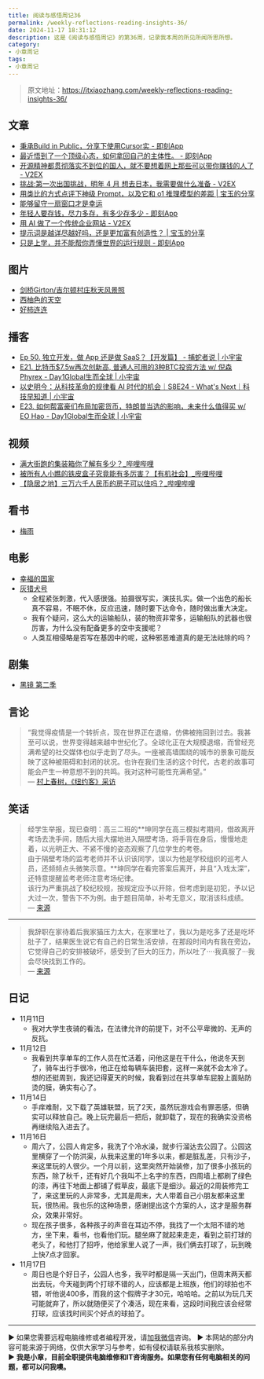 ```yaml
---
title: 阅读与感悟周记36
permalink: /weekly-reflections-reading-insights-36/
date: 2024-11-17 18:31:12
description: 这是《阅读与感悟周记》的第36周，记录我本周的所见所闻所思所想。
category:
- 小章周记
tags:
- 小章周记
---
```


> 原文地址：<https://itxiaozhang.com/weekly-reflections-reading-insights-36/>  

## 文章

- [秉承Build in Public，分享下使用Cursor实 - 即刻App](https://m.okjike.com/originalPosts/67347eca8d6dd8c09cfdf6bd)
- [最近悟到了一个顶级心态，如何拿回自己的主体性。 - 即刻App](https://m.okjike.com/originalPosts/6734974af0513f1316d538f2)
- [开源精神都贯彻落实不到位的国人，就不要想着网上那些可以带你赚钱的人了 - V2EX](https://www.v2ex.com/t/1089730)
- [挑战:第一次出国挑战，明年 4 月 想去日本，我需要做什么准备 - V2EX](https://www.v2ex.com/t/1089801)
- [用类比的方式点评下神级 Prompt，以及它和 o1 推理模型的差距 | 宝玉的分享](https://baoyu.io/blog/comparing-god-level-prompts-to-o1-reasoning-models)
- [能够留守一扇窗口才是幸运](https://www.douban.com/group/topic/313850976)
- [年轻人要存钱，尽力多存，有多少存多少 - 即刻App](https://m.okjike.com/originalPosts/6732b8d59894720ee50db2de)
- [用 AI 做了一个传统企业网站 - V2EX](https://www.v2ex.com/t/1089006)
- [提示词是越详尽越好吗，还是更加富有创造性？ | 宝玉的分享](https://baoyu.io/blog/detailed-prompts-vs-creative-ai-framework)
- [只是上学，并不能帮你弄懂世界的运行规则 - 即刻App](https://m.okjike.com/originalPosts/672f29ddc826ffe910bf1867)

## 图片

- [剑桥Girton/吉尔顿村庄秋天风景照](https://justyy.com/archives/66529)
- [西柚色的天空](https://www.douban.com/group/topic/313796979)
- [好柿连连](https://www.douban.com/group/topic/313717713)

## 播客

- [Ep 50. 独立开发，做 App 还是做 SaaS？【开发篇】 - 捕蛇者说 | 小宇宙](https://www.xiaoyuzhoufm.com/episode/6739270d2604e2ab3b6ebb63)
- [E21. 比特币$7.5w再次创新高, 普通人可用的3种BTC投资方法 w/ 倪森 Phyrex - Day1Global生而全球 | 小宇宙](https://www.xiaoyuzhoufm.com/episode/671cc2d5eb46cd6655e0997d)
- [以史明今：从科技革命的规律看 AI 时代的机会｜S8E24 - What's Next｜科技早知道 | 小宇宙](https://www.xiaoyuzhoufm.com/episode/673499c064373f6b0cbbbb3b)
- [E23. 如何帮富豪们布局加密货币，特朗普当选的影响，未来什么值得买 w/ EO Hao - Day1Global生而全球 | 小宇宙](https://www.xiaoyuzhoufm.com/episode/67307e1643dc3a43876dc29b)

## 视频

- [满大街跑的集装箱你了解有多少？_哔哩哔哩](https://www.bilibili.com/video/BV1vv411h7io)
- [被所有人小瞧的铁皮盒子究竟能有多厉害？【有机社会】_哔哩哔哩](https://www.bilibili.com/video/BV1Qf4y1N7CC)
- [【隐居之地】三万六千人民币的房子可以住吗？_哔哩哔哩](https://www.bilibili.com/video/BV1TampYTEMW)

## 看书

- [梅雨](https://neodb.social/book/1UXREnNy9SeitvC7ebF0uH)

## 电影

- [幸福的国家](https://neodb.social/movie/39cOkUdVxnOxkKAXwbPgJK)
- [灰猎犬号](https://neodb.social/movie/5IcZOlhMPmChgLlfXIaEQw)
  - 全程紧张刺激，代入感很强。拍摄很写实，演技扎实。做一个出色的船长真不容易，不眠不休，反应迅速，随时要下达命令，随时做出重大决定。
  - 我有个疑问，这么大的运输船队，装的物资非常多，运输船队的武器也很厉害，为什么没有配备更多的空中支援呢？
  - 人类互相侵略是否写在基因中的呢，这种邪恶难道真的是无法祛除的吗？

## 剧集

- [黑镜 第二季](https://neodb.social/tv/season/5qPyrf2Tof3tbMIJN4dlaO)

## 言论
>
> “我觉得疫情是一个转折点，现在世界正在退缩，仿佛被拖回到过去。我甚至可以说，世界变得越来越中世纪化了。全球化正在大规模退缩，而曾经充满希望的社交媒体也似乎走到了尽头。一座被高墙围绕的城市的景象可能反映了这种被阻碍和封闭的状况。也许在我们生活的这个时代，古老的故事可能会产生一种意想不到的共鸣。我对这种可能性充满希望。”  
— [村上春树，《纽约客》采访](https://www.newyorker.com)  

## 笑话

> 经学生举报，现已查明：高三二班的**坤同学在高三模拟考期间，借故离开考场去洗手间，随后大摇大摆地进入隔壁考场，将手背在身后，慢慢地走着，以光明正大、不紧不慢的姿态观察了几位学生的考卷。  
> 由于隔壁考场的监考老师并不认识该同学，误以为他是学校组织的巡考人员，还频频点头微笑示意。**坤同学在看完答案后离开，并且“入戏太深”，还特意提醒监考老师注意考场纪律。  
> 该行为严重挑战了校纪校规，按规定应予以开除，但考虑到是初犯，予以记大过一次，警告下不为例。由于题目简单，补考无意义，取消该科成绩。  
— [来源](https://s.weibo.com/weibo?q=%23%E6%94%BE%E5%9C%A8%E6%95%B4%E4%B8%AA%E8%80%83%E8%AF%95%E7%95%8C%E4%B9%9F%E5%BE%88%E7%82%B8%E8%A3%82%23)  

---  

> 我辞职在家待着后我家猫压力太大，在家里吐了，我以为是吃多了还是吃坏肚子了，结果医生说它有自己的日常生活安排，在那段时间内有我在旁边，它觉得自己的安排被破坏，感受到了巨大的压力，所以吐了····我真服了···我会尽快找到工作的。  
— [来源](https://s.weibo.com/weibo?q=%23%E6%94%BE%E5%9C%A8%E6%95%B4%E4%B8%AA%E8%80%83%E8%AF%95%E7%95%8C%E4%B9%9F%E5%BE%88%E7%82%B8%E8%A3%82%23)  

## 日记

- 11月11日
  - 我对大学生夜骑的看法，在法律允许的前提下，对不公平卑微的、无声的反抗。
- 11月12日
  - 我看到共享单车的工作人员在忙活着，问他这是在干什么，他说冬天到了，骑车出行手很冷，他正在给每辆车装把套，这样一来就不会太冷了。想的还挺周到，我还记得夏天的时候，我看到过在共享单车屁股上面贴防烫的膜，确实有心了。
- 11月14日
  - 手痒难耐，又下载了英雄联盟，玩了2天，虽然玩游戏会有罪恶感，但确实可以释放自己。晚上玩完最后一把后，就卸载了，现在的我确实没资格再继续陷入进去了。
- 11月16日
  - 周六了，公园人肯定多，我洗了个冷水澡，就步行溜达去公园了。公园这里横穿了一个防洪渠，从我来这里的1年多以来，都是脏乱差，只有沙子，来这里玩的人很少。一个月以前，这里突然开始装修，加了很多小孩玩的东西，除了秋千，还有好几个我叫不上名字的东西，四周墙上都刷了绿色的漆，再往下地面上都铺了假草皮，最底下是细沙。最近的2周装修完工了，来这里玩的人非常多，尤其是周末，大人带着自己小朋友都来这里玩，很热闹。我也乐的这种场景，感谢提出这个方案的人，这才是服务群众，效果非常好。
  - 现在孩子很多，各种孩子的声音在耳边不停，我找了一个太阳不错的地方，坐下来，看书，也看他们玩。腿坐麻了就起来走走，看到之前打球的老头了，和他打了招呼，他给家里人说了一声，我们俩去打球了，玩到晚上快7点才回家。
- 11月17日
  - 周日也是个好日子，公园人也多，我平时都是隔一天出门，但周末两天都出去玩，今天碰到两个打球不错的人，应该都是上班族，他们的球拍也不错，听他说400多，而我的这个假牌子才30元，哈哈哈。之前以为玩几天可能就弃了，所以就随便买了个凑活，现在来看，这段时间我应该会经常打球，应该找时间买个好点的球拍了。

---
▶ 如果您需要远程电脑维修或者编程开发，请[加我微信](https://itxiaozhang.netlify.app/)咨询。 
▶ 本网站的部分内容可能来源于网络，仅供大家学习与参考，如有侵权请联系我核实删除。  
▶ **我是小章，目前全职提供电脑维修和IT咨询服务。如果您有任何电脑相关的问题，都可以问我噢。**  
